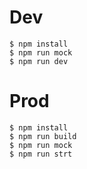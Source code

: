 # Dev

```shell
$ npm install
$ npm run mock
$ npm run dev
```

# Prod

```shell
$ npm install
$ npm run build
$ npm run mock
$ npm run strt
```